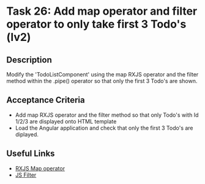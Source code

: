 # Task 26: Add map operator and filter operator to only take first 3 Todo's (lv2)

## Description

Modify the 'TodoListComponent' using the map RXJS operator and the filter method within the .pipe() operator so that only the first 3 Todo's are shown.

## Acceptance Criteria
- Add map RXJS operator and the filter method so that only Todo's with Id 1/2/3 are displayed onto HTML template
- Load the Angular application and check that only the first 3 Todo's are diplayed.

## Useful Links
- [RXJS Map operator](https://rxjs.dev/api/operators/map)
- [JS Filter](https://www.w3schools.com/jsref/jsref_filter.asp)
